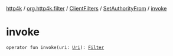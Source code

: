 [http4k](../../../index.md) / [org.http4k.filter](../../index.md) / [ClientFilters](../index.md) / [SetAuthorityFrom](index.md) / [invoke](./invoke.md)

# invoke

`operator fun invoke(uri: `[`Uri`](../../../org.http4k.core/-uri/index.md)`): `[`Filter`](../../../org.http4k.core/-filter.md)